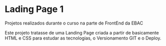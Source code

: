# Lading Page 1
Projetos realizados durante o curso na parte de FrontEnd da EBAC

Este projeto tratasse de uma Landing Page criada a partir de basicamente HTML e CSS para estudar as tecnologias, o Versionamento GIT e o Deploy.
